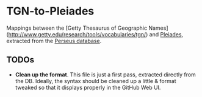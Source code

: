 # TGN-to-Pleiades

Mappings between the [Getty Thesaurus of Geographic Names]
(http://www.getty.edu/research/tools/vocabularies/tgn/) and [Pleiades](http://pleiades.stoa.org/),
extracted from the [Perseus database](http://www.perseus.tufts.edu/hopper/opensource/download).

## TODOs

* __Clean up the format__. This file is just a first pass, extracted directly from the DB.
Ideally, the syntax should be cleaned up a little & format tweaked so that it displays
properly in the GitHub Web UI.
